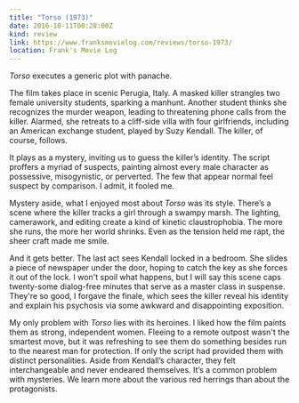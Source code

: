 ```yaml
---
title: "Torso (1973)"
date: 2016-10-11T00:28:00Z
kind: review
link: https://www.franksmovielog.com/reviews/torso-1973/
location: Frank's Movie Log
---
```


_Torso_ executes a generic plot with panache.

The film takes place in scenic Perugia, Italy. A masked killer strangles two female university students, sparking a manhunt. Another student thinks she recognizes the murder weapon, leading to threatening phone calls from the killer. Alarmed, she retreats to a cliff-side villa with four girlfriends, including an American exchange student, played by Suzy Kendall. The killer, of course, follows.

It plays as a mystery, inviting us to guess the killer’s identity. The script proffers a myriad of suspects, painting almost every male character as possessive, misogynistic, or perverted. The few that appear normal feel suspect by comparison. I admit, it fooled me.

Mystery aside, what I enjoyed most about _Torso_ was its style. There’s a scene where the killer tracks a girl through a swampy marsh. The lighting, camerawork, and editing create a kind of kinetic claustrophobia. The more she runs, the more her world shrinks. Even as the tension held me rapt, the sheer craft made me smile.

And it gets better. The last act sees Kendall locked in a bedroom. She slides a piece of newspaper under the door, hoping to catch the key as she forces it out of the lock. I won't spoil what happens, but I will say this scene caps twenty-some dialog-free minutes that serve as a master class in suspense. They're so good, I forgave the finale, which sees the killer reveal his identity and explain his psychosis via some awkward and disappointing exposition.

My only problem with _Torso_ lies with its heroines. I liked how the film paints them as strong, independent women. Fleeing to a remote outpost wasn't the smartest move, but it was refreshing to see them do something besides run to the nearest man for protection. If only the script had provided them with distinct personalities. Aside from Kendall’s character, they felt interchangeable and never endeared themselves. It’s a common problem with mysteries. We learn more about the various red herrings than about the protagonists.